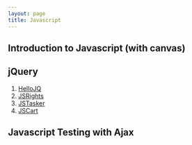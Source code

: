 ```yaml
---
layout: page
title: Javascript
---
```


## Introduction to Javascript (with canvas)


## jQuery

1. [HelloJQ](jquery/hellojq.html)
1. [JSRights](jquery/jsrights.html)
1. [JSTasker](jquery/jstasker.html)
1. [JSCart](jquery/jscart.html)

## Javascript Testing with Ajax

